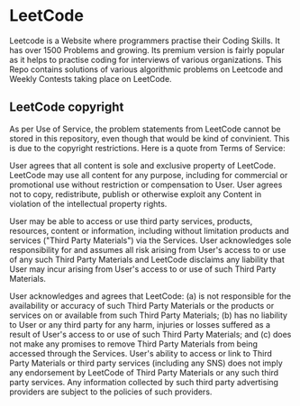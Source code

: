 # LeetCode

Leetcode is a Website where programmers practise their Coding Skills. It has over 1500 Problems and growing. Its premium version is fairly popular as it helps to practise coding for interviews of various organizations. 
This Repo contains solutions of various algorithmic problems on Leetcode and Weekly Contests taking place on LeetCode.

## LeetCode copyright
As per Use of Service, the problem statements from LeetCode cannot be stored in this repository, even though that would be kind of convinient. This is due to the copyright restrictions. Here is a quote from Terms of Service:

User agrees that all content is sole and exclusive property of LeetCode. LeetCode may use all content for any purpose, including for commercial or promotional use without restriction or compensation to User. User agrees not to copy, redistribute, publish or otherwise exploit any Content in violation of the intellectual property rights.

User may be able to access or use third party services, products, resources, content or information, including without limitation products and services ("Third Party Materials") via the Services. User acknowledges sole responsibility for and assumes all risk arising from User's access to or use of any such Third Party Materials and LeetCode disclaims any liability that User may incur arising from User's access to or use of such Third Party Materials. 

User acknowledges and agrees that LeetCode: (a) is not responsible for the availability or accuracy of such Third Party Materials or the products or services on or available from such Third Party Materials; (b) has no liability to User or any third party for any harm, injuries or losses suffered as a result of User's access to or use of such Third Party Materials; and (c) does not make any promises to remove Third Party Materials from being accessed through the Services. User's ability to access or link to Third Party Materials or third party services (including any SNS) does not imply any endorsement by LeetCode of Third Party Materials or any such third party services. Any information collected by such third party advertising providers are subject to the policies of such providers.

